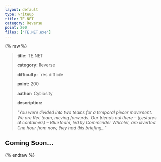 ```yaml
---
layout: default
type: writeup
title: TE.NET
category: Reverse
point: 200
files: ['TE.NET.exe']
---
```


{% raw %}
> **title:** TE.NET
>
> **category:** Reverse
>
> **difficulty:** Très difficile
>
> **point:** 200
>
> **author:** Cybiosity
>
> **description:**
>
> *"You were divided into two teams for a temporal pincer movement. We are Red team, moving forwards. Our friends out there – (gestures at containers) – Blue team, led by Commander Wheeler, are inverted. One hour from now, they had this briefing..."*
>
> 

## Coming Soon...

{% endraw %}
